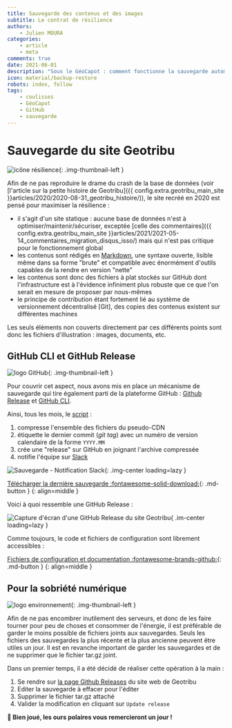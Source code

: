 ```yaml
---
title: Sauvegarde des contenus et des images
subtitle: Le contrat de résilience
authors:
    - Julien MOURA
categories:
    - article
    - meta
comments: true
date: 2021-06-01
description: "Sous le GéoCapot : comment fonctionne la sauvegarde automatique du site Geotribu."
icon: material/backup-restore
robots: index, follow
tags:
    - coulisses
    - GéoCapot
    - GitHub
    - sauvegarde
---
```


# Sauvegarde du site Geotribu

![icône résilience](https://cdn.geotribu.fr/img/logos-icones/divers/resilience.png "icône résilience"){: .img-thumbnail-left }

Afin de ne pas reproduire le drame du crash de la base de données (voir [l'article sur la petite histoire de Geotribu]({{ config.extra.geotribu_main_site }}articles/2020/2020-08-31_geotribu_histoire/)), le site recréé en 2020 est pensé pour maximiser la résilience :

- il s'agit d'un site statique : aucune base de données n'est à optimiser/maintenir/sécuriser, exceptée [celle des commentaires]({{ config.extra.geotribu_main_site }}articles/2021/2021-05-14_commentaires_migration_disqus_isso/) mais qui n'est pas critique pour le fonctionnement global
- les contenus sont rédigés en [Markdown](../guides/markdown_basics.md), une syntaxe ouverte, lisible même dans sa forme "brute" et compatible avec énormément d'outils capables de la rendre en version "nette"
- les contenus sont donc des fichiers à plat stockés sur GitHub dont l'infrastructure est à l'évidence infiniment plus robuste que ce que l'on serait en mesure de proposer par nous-mêmes
- le principe de contribution étant fortement lié au système de versionnement décentralisé [Git], des copies des contenus existent sur différentes machines

Les seuls éléments non couverts directement par ces différents points sont donc les fichiers d'illustration : images, documents, etc.

## GitHub CLI et GitHub Release

![logo GitHub](https://cdn.geotribu.fr/img/logos-icones/entreprises_association/github.png "logo GitHub"){: .img-thumbnail-left }

Pour couvrir cet aspect, nous avons mis en place un mécanisme de sauvegarde qui tire également parti de la plateforme GitHub : [Github Release](https://docs.github.com/en/github/administering-a-repository/releasing-projects-on-github) et [GitHub CLI](https://cli.github.com/).

Ainsi, tous les mois, le [script](https://github.com/geotribu/infra/blob/master/ansible/roles/backup/templates/geotribu-backup-site-cdn.sh.j2) :

1. compresse l'ensemble des fichiers du pseudo-CDN
2. étiquette le dernier commit (*git tag*) avec un numéro de version calendaire de la forme `YYYY.MM`
3. crée une "release" sur GitHub en joignant l'archive compressée
4. notifie l'équipe sur [Slack](https://geotribu.slack.com/archives/CU9Q1B1FT)

![Sauvegarde - Notification Slack](https://cdn.geotribu.fr/img/internal/workflow/slack_geotribot_backup_notification.png "Sauvegarde - Notification Slack"){: .img-center loading=lazy }

[Télécharger la dernière sauvegarde :fontawesome-solid-download:](https://github.com/geotribu/website/releases/latest/){: .md-button }
{: align=middle }

Voici à quoi ressemble une GitHub Release :

![Capture d'écran d'une GitHub Release du site Geotribu](https://cdn.geotribu.fr/img/internal/workflow/geotribu_backup_result_github_release.png){ .im-center loading=lazy }

Comme toujours, le code et fichiers de configuration sont librement accessibles :

[Fichiers de configuration et documentation :fontawesome-brands-github:](https://github.com/geotribu/infra/){: .md-button }
{: align=middle }

## Pour la sobriété numérique

![logo environnement](https://cdn.geotribu.fr/img/logos-icones/divers/environnement.png "logo environnement"){: .img-thumbnail-left }

Afin de ne pas encombrer inutilement des serveurs, et donc de les faire tourner pour peu de choses et consommer de l'énergie, il est préférable de garder le moins possible de fichiers joints aux sauvegardes. Seuls les fichiers des sauvegardes la plus récente et la plus ancienne peuvent être utiles un jour. Il est en revanche important de garder les sauvegardes et de ne supprimer que le fichier tar.gz joint.

Dans un premier temps, il a été décidé de réaliser cette opération à la main :

1. Se rendre sur [la page Github Releases](https://github.com/geotribu/website/releases) du site web de Geotribu
2. Editer la sauvegarde à effacer pour l'éditer
3. Supprimer le fichier tar.gz attaché
4. Valider la modification en cliquant sur `Update release`

**:bear: Bien joué, les ours polaires vous remercieront un jour !**
